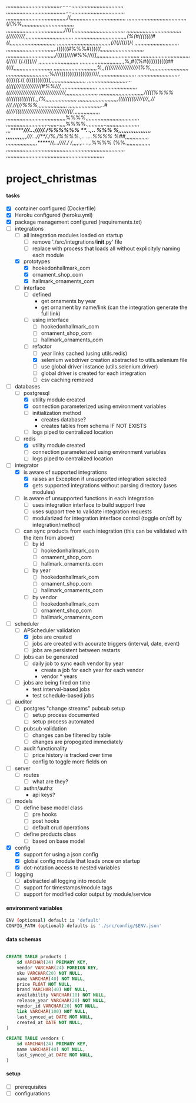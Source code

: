 
,,,,,,,,,,,,,,,,,,,,,,,,,,,,,,,,,,,,,.......,,,,,,,,,,,,,,,,,,,,,,,,,,,,,,,,,,,
,,,,,,,,,,,,,,,,,,,,,,,,,,,,,,,,,,,,,,,,....,,,,,,,,,,,,,,,,,,,,,,,,,,,,,,,,,,,,
,,,,,,,,,,,,,,,,,,,,,,,,,,,,,,,,,,,,,,,,,/(,,,,,,,,,,,,,,,,,,,,,,,,,,,,,,,,,,,,,
,,,,,,,,,,,,,,,,,,,,,,,,,,,,,,,,,,,,,,,,(/(%%,,,,,,,,,,,,,,,,,,,,,,,,,,,,,,,,,,,
,,,,,,,,,,,,,,,,,,,,,,,,,,,,,,,,,,,,,,,//(/*(,,,,,,,,,,,,,,,,,,,,,,,,,,,,,,,,,,,
,,,,,,,,,,,,,,,,,,,,,,,,,,,,,,,,,,,,,(/////////,,,,,,,,,,,,,,,,,,,,,,,,,,,,,,,,,
,,,,,,,,,,,,,,,,,,,,,,,,,,,,,,,,,,,(%(#(((((((#((,,,,,,,,,,,,,,,,,,,,,,,,,,,,,,,
,,,,,,,,,,,,,,,,,,,,,,,,,,,,,,,,,,,,(/*/(//((/(/( ,,,,,,,,,,,,,,,,,,,,,,,,,,,,,,
,,,,,,,,,,,,,,,,,,,,,,,,,,,,,,,,,.((((((#%%%#((((((,,,,,,,,,,,,,,,,,,,,,,,,,,,,,
,,,,,,,,,,,,,,,,,,,,,,,,,,,,,,,,,/(((((////#%%//(((,,,,,,,,,,,,,,,,,,,,,,,,,,,,,
,,,,,,,,,,,,,,,,,,,,,,,,,,,,,,,,,(///// (/.((((/*/*/ ,,,,,,,,,,,,,,,,,,,,,,,,,,,
,,,,,,,,,,,,,,,,,,,,,,,,,,,,,,%,#((%#(((((((((((##((((,,,,,,,,,,,,,,,,,,,,,,,,,,
,,,,,,,,,,,,,,,,,,,,,,,,,,,,,*%,,(((///////////////(%%,,,,,,,,,,,,,,,,,,,,,,,,,,
,,,,,,,,,,,,,,,,,,,,,,,,,,,,,*%///(((((((((((((((((////,,,,,,,,,,,,,,,,,,,,,,,,,
,,,,,,,,,,,,,,,,,,,,,,,,,,,,.(((((*((.*(( (((((((((((((*,,,,,,,,,,,,,,,,,,,,,,,,
,,,,,,,,,,,,,,,,,,,,,,,,,,,...(((((///((////////(#%%///,,,,,,,,,,,,,,,,,,,,,,,,,
,,,,,,,,,,,,,,,,,,,,,,,,,,((//////////////////////////////,,,,,,,,,,,,,,,,,,,,,,
,,,,,,,,,,,,,,,,,,,,,,,,,,,,,,/((((%%%%(((((((((((((((.,,(%,,,,,,,,,,,,,,,,,,,,,
,,,,,,,,,,,,,,,,,,,,,,,,,,,(((((((((////(//,,// ///.//(//%%%,,,,,,,,,,,,,,,,,,,,
,,,,,,,,,,,,,,,,,,,,,,..#((///(((((///////////////////////((/*,,,,,,,,,,,,,,,,,,
,,,,,,,,,,,,,,,,,,,,,,,,,,,,,,,,,,,,,,,,%%%%,,,,,,,,,,,,,,,,,,,,,,,,,,,,,,,,,,,,
,,,,,,,,,,,,,,,,,,,,,,,,,,,..,,,,,..,,,,%%%%.,,,,,,,,,,,..,,,,,,,,,,,,,,,,,,,,,,
,,,**********************///.../////./%%%%%%* **.  .,.. %%% %,,,,,,,,,,,,,,,,,,,
,,,,,,,,,,,*************,///...//**/./%./%%%%.,..  ....%%%% %##*,,,,,,,,,,,,,,,,
,,,,,,,,,,,,,,,,,,,,,*****/(...///*/./ /*,,,,.,..  ..,.%%%% (%%.,,,,,,,,,,,,,,,,
,,,,,,,,,,,,,,,,,,,,,,,,,,,,,,,,,,,,,,,,,,,,,,,,,,,,,,,,,,,,,,,,,,,,,,,,,,,,,,,,
,,,,,,,,,,,,,,,,,,,,,,,,,,,,,,,,,,,,,,,,,,,,,,,,,,,,,,,,,,,,,,,,,,
# project_christmas

#### tasks
- [x] container configured (Dockerfile)
- [x] Heroku configured (heroku.yml)
- [x] package management configured (requirements.txt)
- [ ] integrations
    - [ ] all integration modules loaded on startup
        - [ ] remove './src/integrations/__init__.py' file
        - [ ] replace with process that loads all without explicityly naming each module
    - [x] prototypes
        - [x] hookedonhallmark_com
        - [x] ornament_shop_com
        - [x] hallmark_ornaments_com
    - [ ] interface
        - [ ] defined
            - get ornaments by year
            - get ornament by name/link (can the integration generate the full link)
        - [ ] using interface
            - [ ] hookedonhallmark_com
            - [ ] ornament_shop_com
            - [ ] hallmark_ornaments_com
        - [ ] refactor
            - [ ] year links cached (using utils.redis)
            - [x] selenium webdriver creation abstracted to utils.selenium file
            - [ ] use global driver instance (utils.selenium.driver)
            - [ ] global driver is created for each integration
            - [ ] csv caching removed
- [ ] databases
    - [ ] postgresql
        - [x] utility module created
        - [x] connection parameterized using environment variables
        - [ ] initialization method
            - creates database?
            - creates tables from schema IF NOT EXISTS
        - [ ] logs piped to centralized location
    - [ ] redis
        - [x] utility module created
        - [ ] connection parameterized using environment variables
        - [ ] logs piped to centralized location
- [ ] integrator
    - [x] is aware of supported integrations
        - [x] raises an Exception if unsupported integration selected
        - [x] gets supported integrations without parsing directory (uses modules)
    - [ ] is aware of unsupported functions in each integration
        - [ ] uses integration interface to build support tree
        - [ ] uses support tree to validate integration requests
        - [ ] modularized for integration interface control (toggle on/off by integration/method)
    - [ ] can sync products from each integration (this can be validated with the item from above)
        - [ ] by id
            - [ ] hookedonhallmark_com
            - [ ] ornament_shop_com
            - [ ] hallmark_ornaments_com
        - [ ] by year
            - [ ] hookedonhallmark_com
            - [ ] ornament_shop_com
            - [ ] hallmark_ornaments_com
        - [ ] by vendor
            - [ ] hookedonhallmark_com
            - [ ] ornament_shop_com
            - [ ] hallmark_ornaments_com
- [ ] scheduler
    - [ ] APScheduler validation
        - [x] jobs are created
        - [ ] jobs are created with accurate triggers (interval, date, event)
        - [ ] jobs are persistent between restarts
    - [ ] jobs can be generated
        - [ ] daily job to sync each vendor by year
            - create a job for each year for each vendor
            - vendor * years
    - [ ] jobs are being fired on time
        - test interval-based jobs
        - test schedule-based jobs
- [ ] auditor
    - [ ] postgres "change streams" pubsub setup
        - [ ] setup process documented
        - [ ] setup process automated
    - [ ] pubsub validation
        - [ ] changes can be filtered by table
        - [ ] changes are propogated immediately
    - [ ] audit functionality
        - [ ] price history is tracked over time
        - [ ] config to toggle more fields on
- [ ] server
    - [ ] routes
        - [ ] what are they?
    - [ ] authn/authz
        - api keys?
- [ ] models
    - [ ] define base model class
        - [ ] pre hooks
        - [ ] post hooks
        - [ ] default crud operations
    - [ ] define products class
        - [ ] based on base model
- [x] config
    - [x] support for using a json config
    - [x] global config module that loads once on startup
    - [x] dot-notation access to nested variables
- [ ] logging
    - [ ] abstracted all logging into module
    - [ ] support for timestamps/module tags
    - [ ] support for modified color output by module/service

#### environment variables
```bash
ENV (optionsal) default is 'default'
CONFIG_PATH (optional) defaults is './src/config/$ENV.json'
```

#### data schemas
```sql

CREATE TABLE products (
    id VARCHAR(24) PRIMARY KEY,
    vendor VARCHAR(24) FOREIGN KEY,
    sku VARCHAR(20) NOT NULL,
    name VARCHAR(40) NOT NULL,
    price FLOAT NOT NULL,
    brand VARCHAR(40) NOT NULL,
    availability VARCHAR(10) NOT NULL,
    release_year VARCHAR(20) NOT NULL,
    vendor_id VARCHAR(20) NOT NULL,
    link VARCHAR(100) NOT NULL,
    last_synced_at DATE NOT NULL,
    created_at DATE NOT NULL,
)

CREATE TABLE vendors (
    id VARCHAR(24) PRIMARY KEY,
    name VARCHAR(40) NOT NULL,
    last_synced_at DATE NOT NULL,
)

```

#### setup
- [ ] prerequisites
- [ ] configurations
